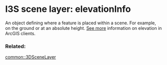 # I3S scene layer: elevationInfo

An object defining where a feature is placed within a scene. For example, on the ground or at an absolute height. [See more](https://developers.arcgis.com/web-scene-specification/objects/elevationInfo/) information on elevation in ArcGIS clients.

### Related:

[common::3DSceneLayer](3DSceneLayer.md)
